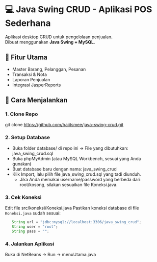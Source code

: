 # 💻 Java Swing CRUD - Aplikasi POS Sederhana

Aplikasi desktop CRUD untuk pengelolaan penjualan.  
Dibuat menggunakan **Java Swing + MySQL**.

## 📂 Fitur Utama
- Master Barang, Pelanggan, Pesanan
- Transaksi & Nota
- Laporan Penjualan
- Integrasi JasperReports

## 🚀 Cara Menjalankan

### 1. Clone Repo
git clone https://github.com/haiitsmee/java-swing-crud.git

### 2. Setup Database
- Buka folder database/ di repo ini
  → File yang dibutuhkan: java_swing_crud.sql
- Buka phpMyAdmin (atau MySQL Workbench, sesuai yang Anda gunakan)
- Buat database baru dengan nama: java_swing_crud
- Klik Import, lalu pilih file java_swing_crud.sql yang tadi diunduh.
  * Jika Anda memakai username/password yang berbeda dari root/kosong, silakan sesuaikan file Koneksi.java.

### 3. Cek Koneksi
Edit file src/koneksi/Koneksi.java
Pastikan koneksi database di file `Koneksi.java` sudah sesuai:

```java
   String url = "jdbc:mysql://localhost:3306/java_swing_crud";
   String user = "root";
   String pass = "";
```
### 4. Jalankan Aplikasi

Buka di NetBeans → Run → menuUtama.java
